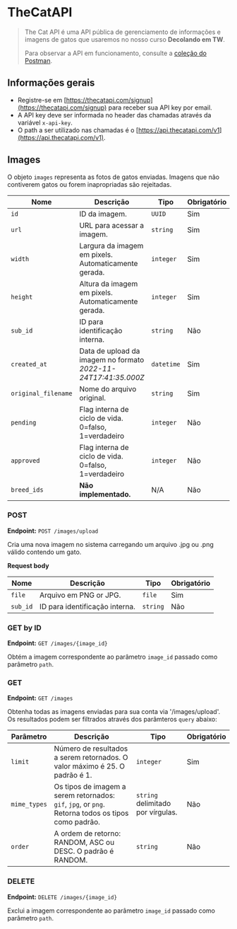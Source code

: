 # TheCatAPI

>
> The Cat API é uma API pública de gerenciamento de informações e imagens de gatos que usaremos no nosso curso **Decolando em TW**.
> 
> Para observar a API em funcionamento, consulte a [coleção do Postman](https://www.postman.com/winter-shuttle-98074/workspace/thecatapi/collection/22116190-45a163ae-36c7-4fbc-add6-eae0011333c5?action=share&creator=22116190).
>


## Informações gerais

- Registre-se em [https://thecatapi.com/signup](https://thecatapi.com/signup) para receber sua API key por email.
- A API key deve ser informada no header das chamadas através da variável `x-api-key`.
- O path a ser utilizado nas chamadas é o [https://api.thecatapi.com/v1](https://api.thecatapi.com/v1).

## Images

O objeto `images` representa as fotos de gatos enviadas. Imagens que não contiverem gatos ou forem inapropriadas são rejeitadas.

| Nome | Descrição | Tipo | Obrigatório |
|------|-----------|------|-------------|
| `id` | ID da imagem. | `UUID` | Sim |
| `url` | URL para acessar a imagem. | `string` | Sim |
| `width` | Largura da imagem em pixels. Automaticamente gerada. | `integer` | Sim |
| `height` | Altura da imagem em pixels. Automaticamente gerada. | `integer` | Sim |
| `sub_id` | ID para identificação interna. | `string` | Não |
| `created_at` | Data de upload da imagem no formato *2022-11-24T17:41:35.000Z* | `datetime` | Sim | 
| `original_filename` | Nome do arquivo original. | `string` | Sim | 
| `pending` | Flag interna de ciclo de vida. 0=falso, 1=verdadeiro | `integer` | Não | 
| `approved` | Flag interna de ciclo de vida. 0=falso, 1=verdadeiro | `integer` | Não | 
| `breed_ids` | **Não implementado.** | N/A | Não | 

### POST

**Endpoint:** `POST /images/upload`

Cria uma nova imagem no sistema carregando um arquivo .jpg ou .png válido contendo um gato.

**Request body**

| Nome | Descrição | Tipo | Obrigatório |
|------|-----------|------|-------------|
| `file` | Arquivo em PNG or JPG. | `file` | Sim |
| `sub_id` | ID para identificação interna. | `string` | Não |

### GET by ID

**Endpoint:** `GET /images/{image_id}`

Obtém a imagem correspondente ao parâmetro `image_id` passado como parâmetro `path`.

### GET

**Endpoint:** `GET /images`

Obtenha todas as imagens enviadas para sua conta via '/images/upload'. Os resultados podem ser filtrados através dos parâmteros `query` abaixo:

| Parâmetro |    Descrição      | Tipo | Obrigatório |
|------------|--------------------|------|------------|
| `limit`  | Número de resultados a serem retornados. O valor máximo é 25. O padrão é 1. | `integer` | Sim |
| `mime_types` | Os tipos de imagem a serem retornados: `gif`, `jpg`, or `png`. Retorna todos os tipos como padrão. | `string` delimitado por vírgulas. | Não |
| `order` | A ordem de retorno: RANDOM, ASC ou DESC. O padrão é RANDOM. | `string` | Não  |

### DELETE

**Endpoint:** `DELETE /images/{image_id}`

Exclui a imagem correspondente ao parâmetro `image_id` passado como parâmetro `path`.
